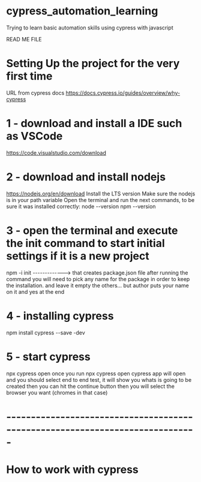 # cypress_automation_learning
Trying to learn basic automation skills using cypress with javascript

READ ME FILE

# Setting Up the project for the very first time

URL from cypress docs
https://docs.cypress.io/guides/overview/why-cypress

# 1 - download and install a IDE such as VSCode
https://code.visualstudio.com/download

# 2 - download and install nodejs
https://nodejs.org/en/download
Install the LTS version
Make sure the nodejs is in your path variable
Open the terminal and run the next commands, to be sure it was installed correctly:
node --version
npm --version

# 3 - open the terminal and execute the init command to start initial settings if it is a new project
npm -i init  -------------> that creates package.json file
after running the command you will need to pick any name for the package in order to keep the installation.
and leave it empty the others... but author puts your name on it and yes at the end

# 4 - installing cypress
npm install cypress  --save -dev

# 5 - start cypress
npx cypress open
once you run npx cypress open
cypress app will open and you should select end to end test, it will show you whats is going to be created then you can hit the continue button
then you will select the browser you want (chromes in that case)

# -----------------------------------------------------------------------------

# How to work with cypress
